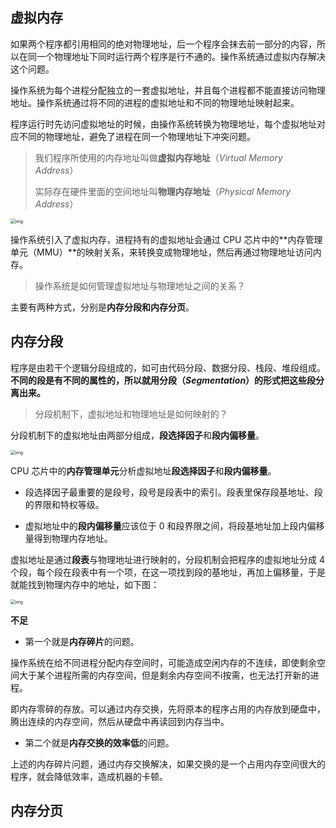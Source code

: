 ## 虚拟内存

如果两个程序都引用相同的绝对物理地址，后一个程序会抹去前一部分的内容，所以在同一个物理地址下同时运行两个程序是行不通的。操作系统通过虚拟内存解决这个问题。

操作系统为每个进程分配独立的一套虚拟地址，并且每个进程都不能直接访问物理地址。操作系统通过将不同的进程的虚拟地址和不同的物理地址映射起来。

程序运行时先访问虚拟地址的时候，由操作系统转换为物理地址，每个虚拟地址对应不同的物理地址，避免了进程在同一个物理地址下冲突问题。

>我们程序所使用的内存地址叫做**虚拟内存地址**（*Virtual Memory Address*）
>
>实际存在硬件里面的空间地址叫**物理内存地址**（*Physical Memory Address*）

<img src="http://pic.shixiaocaia.fun/202209121946853.png" alt="img" style="zoom:50%;" />

操作系统引入了虚拟内存，进程持有的虚拟地址会通过 CPU 芯片中的**内存管理单元（MMU）**的映射关系，来转换变成物理地址，然后再通过物理地址访问内存。

> 操作系统是如何管理虚拟地址与物理地址之间的关系？

主要有两种方式，分别是**内存分段和内存分页**。

## 内存分段

程序是由若干个逻辑分段组成的，如可由代码分段、数据分段、栈段、堆段组成。**不同的段是有不同的属性的，所以就用分段（*Segmentation*）的形式把这些段分离出来。**

> 分段机制下，虚拟地址和物理地址是如何映射的？

分段机制下的虚拟地址由两部分组成，**段选择因子**和**段内偏移量**。

<img src="http://pic.shixiaocaia.fun/202209121959797.png" alt="img" style="zoom:50%;" />

CPU 芯片中的**内存管理单元**分析虚拟地址**段选择因子**和**段内偏移量**。

- 段选择因子最重要的是段号，段号是段表中的索引。段表里保存段基地址、段的界限和特权等级。

- 虚拟地址中的**段内偏移量**应该位于 0 和段界限之间，将段基地址加上段内偏移量得到物理内存地址。

虚拟地址是通过**段表**与物理地址进行映射的，分段机制会把程序的虚拟地址分成 4 个段，每个段在段表中有一个项，在这一项找到段的基地址，再加上偏移量，于是就能找到物理内存中的地址，如下图：

<img src="http://pic.shixiaocaia.fun/202209122010938.png" alt="img" style="zoom:50%;" />

**不足**

- 第一个就是**内存碎片**的问题。

操作系统在给不同进程分配内存空间时，可能造成空闲内存的不连续，即使剩余空间大于某个进程所需的内存空间，但是剩余内存空间不i按需，也无法打开新的进程。

即内存零碎的存放。可以通过内存交换，先将原本的程序占用的内存放到硬盘中，腾出连续的内存空间，然后从硬盘中再读回到内存当中。

- 第二个就是**内存交换的效率低**的问题。

上述的内存碎片问题，通过内存交换解决，如果交换的是一个占用内存空间很大的程序，就会降低效率，造成机器的卡顿。

## 内存分页

